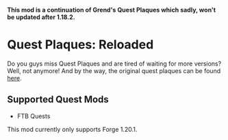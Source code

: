 **This mod is a continuation of Grend's Quest Plaques which sadly, won't be updated after 1.18.2.**

# Quest Plaques: Reloaded
Do you guys miss Quest Plaques and are tired of waiting for more versions? Well, not anymore! And by the way, the original quest plaques can be found [here](https://modrinth.com/mod/quest-plaques).

## Supported Quest Mods
* FTB Quests

This mod currently only supports Forge 1.20.1.
